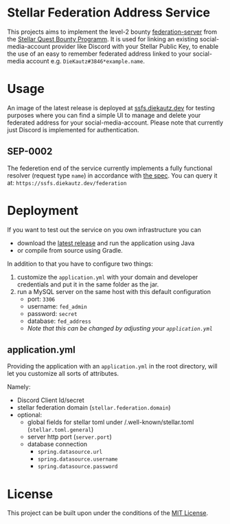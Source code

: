# Stellar Federation Address Service
This projects aims to implement the level-2 bounty [federation-server](https://github.com/tyvdh/stellar-quest-bounties/blob/main/bounties/level-2/federation-server.md) from the [Stellar Quest Bounty Programm](https://github.com/tyvdh/stellar-quest-bounties). 
It is used for linking an existing social-media-account provider like Discord with your Stellar Public Key, to enable the use of an easy to remember federated address linked to your social-media account e.g. `DieKautz#3846*example.name`.

# Usage
An image of the latest release is deployed at [ssfs.diekautz.dev](https://ssfs.diekautz.dev) for testing purposes where you can find a simple UI to manage and delete your federated address for your social-media-account. Please note that currently just Discord is implemented for authentication.

## SEP-0002
The federetion end of the service currently implements a fully functional resolver (request type `name`) in accordance with [the spec](https://github.com/stellar/stellar-protocol/blob/master/ecosystem/sep-0002.md). You can query it at: `https://ssfs.diekautz.dev/federation`

# Deployment
If you want to test out the service on you own infrastructure you can
 - download the [latest release](https://github.com/DieKautz/stellar-federation-server/releases/latest) and run the application using Java
 - or compile from source using Gradle.

In addition to that you have to configure two things:

 1. customize the `application.yml` with your domain and developer credentials and put it in the same folder as the jar.
 2. run a MySQL server on the same host with this default configuration
    - port: `3306`
    - username: `fed_admin`
    - password: `secret`
    - database: `fed_address`
    - _Note that this can be changed by adjusting your `application.yml`_

## application.yml
Providing the application with an `application.yml` in the root directory, will let you customize all sorts of attributes.

Namely:
 - Discord Client Id/secret
 - stellar federation domain (`stellar.federation.domain`)
 - optional:
   - global fields for stellar toml under /.well-known/stellar.toml (`stellar.toml.general`)
   - server http port (`server.port`)
   - database connection
     - `spring.datasource.url`
     - `spring.datasource.username`
     - `spring.datasource.password`

# License
This project can be built upon under the conditions of the [MIT License](https://github.com/DieKautz/stellar-federation-server/blob/master/LICENSE).

